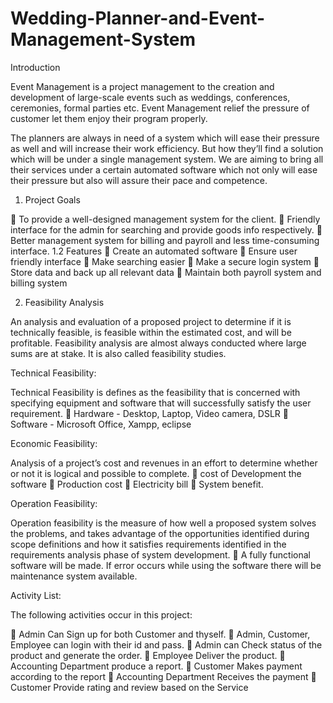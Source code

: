 # Wedding-Planner-and-Event-Management-System

Introduction

Event Management is a project management to the creation and development of large-scale events such as weddings, conferences, ceremonies, formal parties etc. Event Management relief the pressure of customer let them enjoy their program properly.
 
The planners are always in need of a system which will ease their pressure as well and will increase their work efficiency. But how they’ll find a solution which will be under a single management system. We are aiming to bring all their services under a certain automated software which not only will ease their pressure but also will assure their pace and competence.

1. Project Goals

	To provide a well-designed management system for the client. 
	Friendly interface for the admin for searching and provide goods info respectively. 
	Better management system for billing and payroll and less time-consuming interface. 
1.2 Features
	Create an automated software
	Ensure user friendly interface
	Make searching easier
	Make a secure login system
	Store data and back up all relevant data
	Maintain both payroll system and billing system

2. Feasibility Analysis

An analysis and evaluation of a proposed project to determine if it is technically feasible, is feasible within the estimated cost, and will be profitable. Feasibility analysis are almost always conducted where large sums are at stake. It is also called feasibility studies.

Technical Feasibility:

Technical Feasibility is defines as the feasibility that is concerned with specifying equipment and software that will successfully satisfy the user requirement.
	Hardware - Desktop, Laptop, Video camera, DSLR 
	Software   - Microsoft Office, Xampp, eclipse


Economic Feasibility:

Analysis of a project’s cost and revenues in an effort to determine whether or not   it is logical and possible to complete.
	cost of Development the software
	Production cost
	Electricity bill
	System benefit.

Operation Feasibility:

Operation feasibility is the measure of how well a proposed system solves the problems, and takes advantage of the opportunities identified during scope definitions and how it satisfies requirements identified in the requirements analysis phase of system development.
	A fully functional software will be made. If error occurs while using the software there will be maintenance system available.


 
Activity List:

The following activities occur in this project:

   Admin Can Sign up for both Customer and thyself.
   Admin, Customer, Employee can login with their id and pass.
   Admin can Check status of the product and generate the order.
   Employee Deliver the product.
   Accounting Department produce a report.
   Customer Makes payment according to the report
   Accounting Department Receives the payment
   Customer Provide rating and review based on the Service





